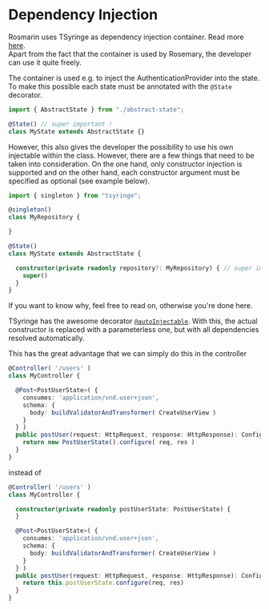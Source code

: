 # Dependency Injection

Rosmarin uses TSyringe as dependency injection container. Read more [here](https://github.com/Microsoft/tsyringe). \
Apart from the fact that the container is used by Rosemary, the developer can use it quite freely.

The container is used e.g. to inject the AuthenticationProvider into the state. To make this possible each state must be 
annotated with the `@State` decorator.

```typescript
import { AbstractState } from "./abstract-state";

@State() // super important !
class MyState extends AbstractState {}
```

However, this also gives the developer the possibility to use his own injectable within the class. However, there are a 
few things that need to be taken into consideration. On the one hand, only constructor injection is supported and on the 
other hand, each constructor argument must be specified as optional (see example below).

```typescript
import { singleton } from "tsyringe";

@singleton()
class MyRepository {

}

@State()
class MyState extends AbstractState {

  constructor(private readonly repository?: MyRepository) { // super important to make this optinal via '?'
    super()
  }
}
```
If you want to know why, feel free to read on, otherwise you're done here. 

TSyringe has the awesome decorator [`@autoInjectable`](https://github.com/Microsoft/tsyringe#autoinjectable).
With this, the actual constructor is replaced with a parameterless one, but with all dependencies resolved automatically.

This has the great advantage that we can simply do this in the controller

```typescript
@Controller( '/users' )
class MyController {

  @Post<PostUserState>( {
    consumes: 'application/vnd.user+json',
    schema: {
      body: buildValidatorAndTransformer( CreateUserView )
    }
  } )
  public postUser(request: HttpRequest, response: HttpResponse): Configured<PostUserState> {
    return new PostUserState().configure( req, res )
  }
}
```

instead of

```typescript
@Controller( '/users' )
class MyController {

  constructor(private readonly postUserState: PostUserState) {
  }

  @Post<PostUserState>( {
    consumes: 'application/vnd.user+json',
    schema: {
      body: buildValidatorAndTransformer( CreateUserView )
    }
  } )
  public postUser(request: HttpRequest, response: HttpResponse): Configured<PostUserState> {
    return this.postUserState.configure(req, res)
  }
}
```
